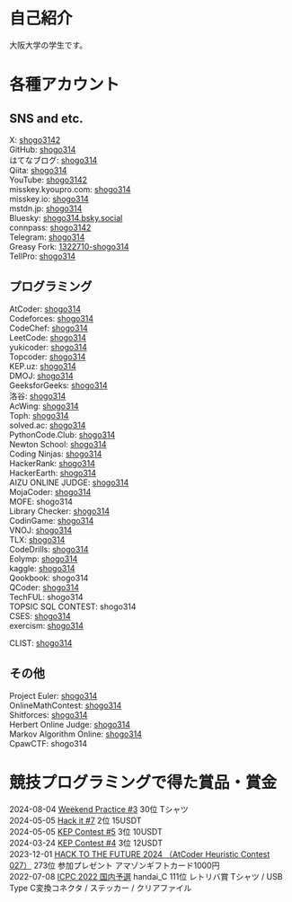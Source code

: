 # 自己紹介
大阪大学の学生です。

# 各種アカウント
## SNS and etc.
X: [shogo3142](https://twitter.com/shogo3142)  
GitHub: [shogo314](https://github.com/shogo314)  
はてなブログ: [shogo314](https://shogo314.hatenablog.com/)  
Qiita: [shogo314](https://qiita.com/shogo314)  
YouTube: [shogo3142](https://www.youtube.com/@shogo3142)  
misskey.kyoupro.com: [shogo314](https://misskey.kyoupro.com/@shogo314)  
misskey.io: [shogo314](https://misskey.io/@shogo314)  
mstdn.jp: [shogo314](https://mstdn.jp/@shogo314)  
Bluesky: [shogo314.bsky.social](https://bsky.app/profile/shogo314.bsky.social)  
connpass: [shogo3142](https://connpass.com/user/shogo3142/)  
Telegram: [shogo314](https://t.me/shogo314)  
Greasy Fork: [1322710-shogo314](https://greasyfork.org/ja/users/1322710-shogo314)  
TellPro: [shogo314](https://www.tellpro.net/shogo314)  

## プログラミング
AtCoder: [shogo314](https://atcoder.jp/users/shogo314)  
Codeforces: [shogo314](https://codeforces.com/profile/shogo314)  
CodeChef: [shogo314](https://www.codechef.com/users/shogo314)  
LeetCode: [shogo314](https://leetcode.com/shogo314/)  
yukicoder: [shogo314](https://yukicoder.me/users/18946)  
Topcoder: [shogo314](https://profiles.topcoder.com/shogo314)  
KEP.uz: [shogo314](https://kep.uz/users/user/shogo314)  
DMOJ: [shogo314](https://dmoj.ca/user/shogo314)  
GeeksforGeeks: [shogo314](https://auth.geeksforgeeks.org/user/shogo314/)  
洛谷: [shogo314](https://www.luogu.com.cn/user/1193048)  
AcWing: [shogo314](https://www.acwing.com/user/myspace/index/380439/)  
Toph: [shogo314](https://toph.co/u/shogo314)  
solved.ac: [shogo314](https://solved.ac/ja/profile/shogo314)  
PythonCode.Club: [shogo314](https://pythoncode.club/user/65aa0ae2ec2e280a43b43daf)  
Newton School: [shogo314](https://my.newtonschool.co/user/shogo314)  
Coding Ninjas: [shogo314](https://www.codingninjas.com/studio/profile/shogo314)  
HackerRank: [shogo314](https://www.hackerrank.com/profile/shogo314)  
HackerEarth: [shogo314](https://www.hackerearth.com/@shogo314)  
AIZU ONLINE JUDGE: [shogo314](https://onlinejudge.u-aizu.ac.jp/status/users/shogo314)  
MojaCoder: [shogo314](https://mojacoder.app/users/shogo314)  
MOFE: shogo314  
Library Checker: [shogo314](https://judge.yosupo.jp/user/shogo314)  
CodinGame: [shogo314](https://www.codingame.com/profile/d4bc5554ab769a08a4f47ba630b7f7b79565785)  
VNOJ: [shogo314](https://oj.vnoi.info/user/shogo314)  
TLX: [shogo314](https://tlx.toki.id/profiles/shogo314)  
CodeDrills: [shogo314](https://codedrills.io/profiles/shogo314)  
Eolymp: [shogo314](https://basecamp.eolymp.com/ja/users/shogo314)  
kaggle: [shogo314](https://www.kaggle.com/shogo314)  
Qookbook: shogo314  
QCoder: [shogo314](https://www.qcoder.jp/users/shogo314)  
TechFUL: shogo314  
TOPSIC SQL CONTEST: shogo314  
CSES: [shogo314](https://cses.fi/user/217582/)  
exercism: [shogo314](https://exercism.org/profiles/shogo314)  

CLIST: [shogo314](https://clist.by/coder/shogo314/)

## その他
Project Euler: [shogo314](https://projecteuler.net/progress=shogo314)  
OnlineMathContest: [shogo314](https://onlinemathcontest.com/users/shogo314)  
Shitforces: [shogo314](https://shitforces.herokuapp.com/account/shogo314)  
Herbert Online Judge: [shogo314](http://herbert.tealang.info/user.php?id=shogo314)  
Markov Algorithm Online: [shogo314](https://mao.snuke.org/users/shogo314)  
CpawCTF: shogo314  

# 競技プログラミングで得た賞品・賞金
2024-08-04 [Weekend Practice #3](https://basecamp.eolymp.com/contests/1vakgi35sp4cd24th3vp7aekqg) 30位 Tシャツ  
2024-05-05 [Hack it #7](https://kep.uz/competitions/contests/contest/381) 2位 15USDT  
2024-05-05 [KEP Contest #5](https://kep.uz/competitions/contests/contest/376) 3位 10USDT  
2024-03-24 [KEP Contest #4](https://kep.uz/competitions/contests/contest/371) 3位 12USDT  
2023-12-01 [HACK TO THE FUTURE 2024 （AtCoder Heuristic Contest 027）](https://atcoder.jp/contests/ahc027) 273位 参加プレゼント アマゾンギフトカード1000円  
2022-07-08 [ICPC 2022 国内予選](https://icpc.iisf.or.jp/2022-yokohama/domestic-results/) handai_C 111位 レトリバ賞 Tシャツ / USB Type C変換コネクタ / ステッカー / クリアファイル  
